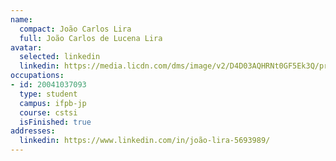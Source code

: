 ```yaml
---
name:
  compact: João Carlos Lira
  full: João Carlos de Lucena Lira
avatar:
  selected: linkedin
  linkedin: https://media.licdn.com/dms/image/v2/D4D03AQHRNt0GF5Ek3Q/profile-displayphoto-shrink_400_400/profile-displayphoto-shrink_400_400/0/1666650648049?e=1732752000&v=beta&t=UAa-iuolrVseXbwCGsMA_doxoWTrctRrtbwioCMkiLI
occupations:
- id: 20041037093
  type: student
  campus: ifpb-jp
  course: cstsi
  isFinished: true
addresses:
  linkedin: https://www.linkedin.com/in/joão-lira-5693989/
---
```

